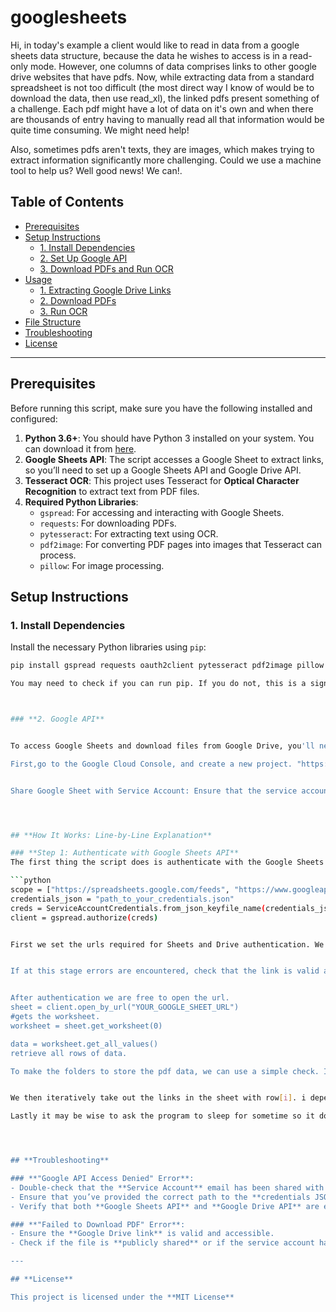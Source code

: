 # googlesheets

Hi, in today's example a client would like to read in data from a google sheets data structure, because the data he wishes to access is in a read-only mode. However, one columns of data comprises links to other google drive websites that have pdfs. Now, while extracting data from a standard spreadsheet is not too difficult (the most direct way I know of would be to download the data, then use read_xl), the linked pdfs present something of a challenge. Each pdf might have a lot of data on it's own and when there are thousands of entry having to manually read all that information would be quite time consuming. We might need help! 

Also, sometimes pdfs aren't texts, they are images, which makes trying to extract information significantly more challenging. Could we use a machine tool to help us? Well good news! We can!.

## **Table of Contents**
- [Prerequisites](#prerequisites)
- [Setup Instructions](#setup-instructions)
  - [1. Install Dependencies](#1-install-dependencies)
  - [2. Set Up Google API](#2-set-up-google-api)
  - [3. Download PDFs and Run OCR](#3-download-pdfs-and-run-ocr)
- [Usage](#usage)
  - [1. Extracting Google Drive Links](#1-extracting-google-drive-links)
  - [2. Download PDFs](#2-download-pdfs)
  - [3. Run OCR](#3-run-ocr)
- [File Structure](#file-structure)
- [Troubleshooting](#troubleshooting)
- [License](#license)

---

## **Prerequisites**
Before running this script, make sure you have the following installed and configured:

1. **Python 3.6+**: You should have Python 3 installed on your system. You can download it from [here](https://www.python.org/downloads/).
2. **Google Sheets API**: The script accesses a Google Sheet to extract links, so you’ll need to set up a Google Sheets API and Google Drive API.
3. **Tesseract OCR**: This project uses Tesseract for **Optical Character Recognition** to extract text from PDF files.
4. **Required Python Libraries**:
   - `gspread`: For accessing and interacting with Google Sheets.
   - `requests`: For downloading PDFs.
   - `pytesseract`: For extracting text using OCR.
   - `pdf2image`: For converting PDF pages into images that Tesseract can process.
   - `pillow`: For image processing.


## **Setup Instructions**

### **1. Install Dependencies**

Install the necessary Python libraries using `pip`:

```bash
pip install gspread requests oauth2client pytesseract pdf2image pillow

You may need to check if you can run pip. If you do not, this is a sign that your device does not have Python installed.



### **2. Google API**


To access Google Sheets and download files from Google Drive, you'll need to set up a Google API project.

First,go to the Google Cloud Console, and create a new project. "https://cloud.google.com/cloud-console?utm_source=google&utm_medium=cpc&utm_campaign=japac-SG-all-en-dr-BKWS-all-super-trial-PHR-dr-1710102&utm_content=text-ad-none-none-DEV_c-CRE_649003149322-ADGP_Hybrid+%7C+BKWS+-+BRO+%7C+Txt+-Management+Tools-Cloud+Console-google+cloud+console-main-KWID_43700075888673448-kwd-296393718382&userloc_9062522-network_g&utm_term=KW_google+cloud+console&gad_source=1&gad_campaignid=1039894279&gclid=CjwKCAjw6NrBBhB6EiwAvnT_rq8NdEeJRi5SgeF5RfjIs898jHcXOyQY3hHLg1SJSOyjdcVCMFCzNBoCfGsQAvD_BwE&gclsrc=aw.ds" may be useful link. If unwilling to pay there is an option for free use. Enable the Google Sheets and Drive API.


Share Google Sheet with Service Account: Ensure that the service account's email address is shared with access to your Google Sheet.




## **How It Works: Line-by-Line Explanation**

### **Step 1: Authenticate with Google Sheets API**
The first thing the script does is authenticate with the Google Sheets API. This is done using the **service account credentials** that you generated in the Google Cloud Console.

```python
scope = ["https://spreadsheets.google.com/feeds", "https://www.googleapis.com/auth/drive"]
credentials_json = "path_to_your_credentials.json"
creds = ServiceAccountCredentials.from_json_keyfile_name(credentials_json, scope)
client = gspread.authorize(creds)


First we set the urls required for Sheets and Drive authentication. We have compiled them in a list for easy access, which is a thing that you may consider on other projects that may involved accessing multiple links. Then we set the credentials (which are the client's, very imprt). Finally we use gspread.authorise to gain authorisation from the google services.


If at this stage errors are encountered, check that the link is valid and that permissions are set to public for the pertinent resources.


After authentication we are free to open the url.
sheet = client.open_by_url("YOUR_GOOGLE_SHEET_URL")
#gets the worksheet.
worksheet = sheet.get_worksheet(0)

data = worksheet.get_all_values()
retrieve all rows of data.

To make the folders to store the pdf data, we can use a simple check. If not checks if our files exist, and if one hasn't been created we use os.makedirs to write one ourselves. The condition also prevents us from inadvertently writing duplicates everytime we run the code.


We then iteratively take out the links in the sheet with row[i]. i depends on which specific column . We then use the open() function set to 'wb' to read in the pdfs and then transcribe the contents to a new file with f.write. Should the pdfs involve images , we use pytesseract.image_to_string() to read the image for us.

Lastly it may be wise to ask the program to sleep for sometime so it doesn't tax the download limit for google.




## **Troubleshooting**

### **"Google API Access Denied" Error**:
- Double-check that the **Service Account** email has been shared with the correct Google Sheet.
- Ensure that you’ve provided the correct path to the **credentials JSON** file in the script.
- Verify that both **Google Sheets API** and **Google Drive API** are enabled in the **Google Cloud Console**.

### **"Failed to Download PDF" Error**:
- Ensure the **Google Drive link** is valid and accessible.
- Check if the file is **publicly shared** or if the service account has permission to access it.

---

## **License**

This project is licensed under the **MIT License** 
